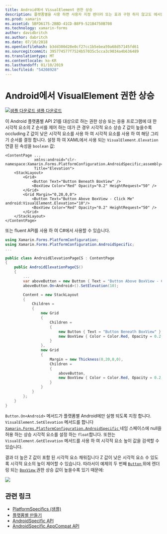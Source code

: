 ```yaml
---
title: Android에서 VisualElement 권한 상승
description: 플랫폼별을 사용 하면 사용자 지정 렌더러 또는 효과 구현 하지 않고도 에서만 특정 플랫폼에서 사용할 수 있는 기능을 사용할 수 있습니다. 이 문서에서는 Android 플랫폼 특정 API 21 이상이 대상으로 하는 응용 프로그램에서 VisualElements 상승 제어를 사용 하는 방법을 설명 합니다.
ms.prod: xamarin
ms.assetid: 5BFD6175-2BBD-41CD-B8F9-521B4750B708
ms.technology: xamarin-forms
author: davidbritch
ms.author: dabritch
ms.date: 07/10/2018
ms.openlocfilehash: b3dd300d28e0cf27cc1b5ebea59a68d57145fd61
ms.sourcegitcommit: 395774577f7524b57035c5cca3c9034a4b636489
ms.translationtype: MT
ms.contentlocale: ko-KR
ms.lasthandoff: 01/10/2019
ms.locfileid: "54208928"
---
```

# <a name="visualelement-elevation-on-android"></a>Android에서 VisualElement 권한 상승

[![샘플 다운로드](~/media/shared/download.png) 샘플 다운로드](https://developer.xamarin.com/samples/xamarin-forms/userinterface/platformspecifics/)

이 Android 플랫폼별 API 21를 대상으로 하는 권한 상승 또는 응용 프로그램에 대 한 시각적 요소의 Z 순서를 제어 하는 데가 큰 경우 시각적 요소 상승 Z 값이 높을수록 occluding Z 값이 낮은 시각적 요소를 사용 하 여 시각적 요소를 사용 하 여 해당 그리기 순서를 결정 합니다. 설정 하 여 XAML에서 사용 되는 `VisualElement.Elevation` 연결 된 속성을 `boolean` 값:

```xaml
<ContentPage ...
             xmlns:android="clr-namespace:Xamarin.Forms.PlatformConfiguration.AndroidSpecific;assembly=Xamarin.Forms.Core"
             Title="Elevation">
    <StackLayout>
        <Grid>
            <Button Text="Button Beneath BoxView" />
            <BoxView Color="Red" Opacity="0.2" HeightRequest="50" />
        </Grid>        
        <Grid Margin="0,20,0,0">
            <Button Text="Button Above BoxView - Click Me" android:VisualElement.Elevation="10"/>
            <BoxView Color="Red" Opacity="0.2" HeightRequest="50" />
        </Grid>
    </StackLayout>
</ContentPage>
```

또는 fluent API를 사용 하 여 C#에서 사용할 수 있습니다.

```csharp
using Xamarin.Forms.PlatformConfiguration;
using Xamarin.Forms.PlatformConfiguration.AndroidSpecific;
...

public class AndroidElevationPageCS : ContentPage
{
    public AndroidElevationPageCS()
    {
        ...
        var aboveButton = new Button { Text = "Button Above BoxView - Click Me" };
        aboveButton.On<Android>().SetElevation(10);

        Content = new StackLayout
        {
            Children =
            {
                new Grid
                {
                    Children =
                    {
                        new Button { Text = "Button Beneath BoxView" },
                        new BoxView { Color = Color.Red, Opacity = 0.2, HeightRequest = 50 }
                    }
                },
                new Grid
                {
                    Margin = new Thickness(0,20,0,0),
                    Children =
                    {
                        aboveButton,
                        new BoxView { Color = Color.Red, Opacity = 0.2, HeightRequest = 50 }
                    }
                }
            }
        };
    }
}
```

`Button.On<Android>` 메서드가 플랫폼별 Android에만 실행 되도록 지정 합니다. `VisualElement.SetElevation` 메서드를 합니다 [ `Xamarin.Forms.PlatformConfiguration.AndroidSpecific` ](xref:Xamarin.Forms.PlatformConfiguration.AndroidSpecific) 네임 스페이스에 null을 허용 하는 상승 시각적 요소를 설정 하는 `float`합니다. 또한는 `VisualElement.GetElevation` 메서드를 사용 하 여 시각적 요소 높이 값을 검색할 수 있습니다.

결과 더 높은 Z 값이 포함 된 시각적 요소 채워집니다 Z 값이 낮은 시각적 요소 수 있도록 시각적 요소의 높이 제어할 수 있습니다. 따라서이 예제의 두 번째 [ `Button` ](xref:Xamarin.Forms.Button) 위에 렌더링 되는 [ `BoxView` ](xref:Xamarin.Forms.BoxView) 권한 상승 값이 높을수록 있기 때문에:

![](visualelement-elevation-images/elevation.png)

## <a name="related-links"></a>관련 링크

- [PlatformSpecifics (샘플)](https://developer.xamarin.com/samples/xamarin-forms/userinterface/platformspecifics/)
- [플랫폼별 만들기](~/xamarin-forms/platform/platform-specifics/index.md#creating-platform-specifics)
- [AndroidSpecific API](xref:Xamarin.Forms.PlatformConfiguration.AndroidSpecific)
- [AndroidSpecific.AppCompat API](xref:Xamarin.Forms.PlatformConfiguration.AndroidSpecific.AppCompat)

